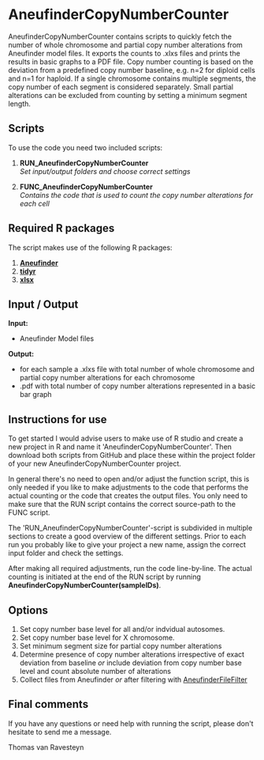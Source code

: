 # AneufinderCopyNumberCounter

AneufinderCopyNumberCounter contains scripts to quickly fetch the number of whole chromosome and partial copy number alterations from Aneufinder model files. It exports the counts to .xlxs files and prints the results in basic graphs to a PDF file. Copy number counting is based on the deviation from a predefined copy number baseline, e.g. n=2 for diploid cells and n=1 for haploid. If a single chromosome contains multiple segments, the copy number of each segment is considered separately. Small partial alterations can be excluded from counting by setting a minimum segment length.


## Scripts

To use the code you need two included scripts:

1. __RUN_AneufinderCopyNumberCounter__  
_Set input/output folders and choose correct settings_

2. __FUNC_AneufinderCopyNumberCounter__  
_Contains the code that is used to count the copy number alterations for each cell_


## Required R packages

The script makes use of the following R packages:

1. __[Aneufinder](https://bioconductor.org/packages/release/bioc/html/AneuFinder.html)__
1. __[tidyr](https://tidyr.tidyverse.org/)__
1. __[xlsx](https://github.com/colearendt/xlsx)__

## Input / Output

__Input:__  
* Aneufinder Model files  

__Output:__
* for each sample a .xlxs file with total number of whole chromosome and partial copy number alterations for each chromosome
* .pdf with total number of copy number alterations represented in a basic bar graph

## Instructions for use

To get started I would advise users to make use of R studio and create a new project in R and name it 'AneufinderCopyNumberCounter'. Then download both scripts from GitHub and place these within the project folder of your new AneufinderCopyNumberCounter project.

In general there's no need to open and/or adjust the function script, this is only needed if you like to make adjustments to the code that performs the actual counting or the code that creates the output files. You only need to make sure that the RUN script contains the correct source-path to the FUNC script.

The 'RUN_AneufinderCopyNumberCounter'-script is subdivided in multiple sections to create a good overview of the different settings. Prior to each run you probably like to give your project a new name, assign the correct input folder and check the settings.

After making all required adjustments, run the code line-by-line. The actual counting is initiated at the end of the RUN script by running  __AneufinderCopyNumberCounter(sampleIDs)__.

## Options

1. Set copy number base level for all and/or indvidual autosomes.
2. Set copy number base level for X chromosome.
3. Set minimum segment size for partial copy number alterations
4. Determine presence of copy number alterations irrespective of exact deviation from baseline _or_ include deviation from copy number base level and count absolute number of alterations
5. Collect files from Aneufinder _or_ after filtering with [AneufinderFileFilter](https://github.com/TWvR/AneufinderFileFilter)

## Final comments

If you have any questions or need help with running the script, please don't hesitate to send me a message.

Thomas van Ravesteyn
